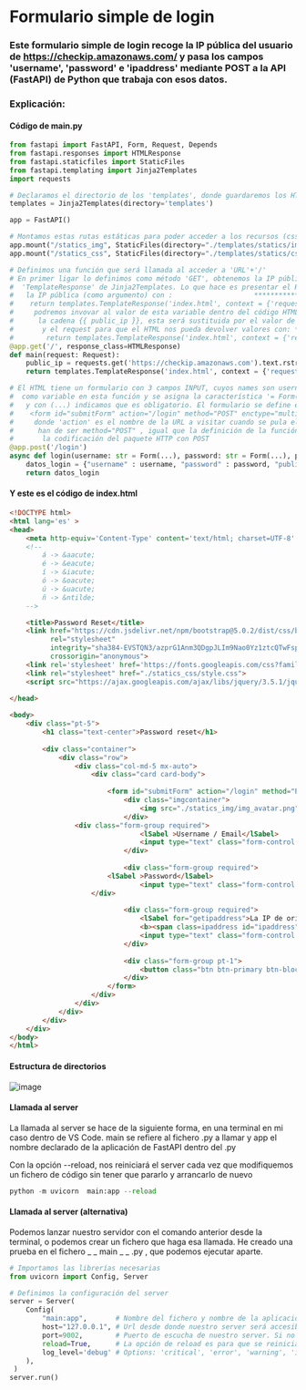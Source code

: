 # Formulario simple de login

### Este formulario simple de login recoge la IP pública del usuario de https://checkip.amazonaws.com/ y pasa los campos 'username', 'password' e 'ipaddress' mediante POST a la API (FastAPI) de Python que trabaja con esos datos.

### Explicación:

#### Código de main.py

```python
from fastapi import FastAPI, Form, Request, Depends
from fastapi.responses import HTMLResponse
from fastapi.staticfiles import StaticFiles
from fastapi.templating import Jinja2Templates
import requests

# Declaramos el directorio de los 'templates', donde guardaremos los HTML que usaremos como plantillas
templates = Jinja2Templates(directory='templates')

app = FastAPI()

# Montamos estas rutas estáticas para poder acceder a los recursos (css, imgs, ico, ...)
app.mount("/statics_img", StaticFiles(directory="./templates/statics/images"), name='images')
app.mount("/statics_css", StaticFiles(directory="./templates/statics/css"), name='css')

# Definimos una función que será llamada al acceder a 'URL'+'/'
# En primer ligar lo definimos como método 'GET', obtenemos la IP pública y 'creamos' el HTML con
#  'TemplateResponse' de Jinja2Templates. Lo que hace es presentar el HTML, al que le pasamos el valor de
#   la IP pública (como argumento) con :                    *************************\/\/\/\/\/\/\/\/\/\/\/
#    return templates.TemplateResponse('index.html', context = {'request': request, 'public_ip': public_ip})
#     podremos invovar al valor de esta variable dentro del código HTML con {{ public_ip }}. Cada vez que en el HTML aparezca
#      la cadena {{ public_ip }}, esta será sustituida por el valor de la variable
#       y el request para que el HTML nos pueda devolver valores con: ***** \/\/\/\/\/
#        return templates.TemplateResponse('index.html', context = {'request': request, 'public_ip': public_ip})
@app.get('/', response_class=HTMLResponse)
def main(request: Request):
    public_ip = requests.get('https://checkip.amazonaws.com').text.rstrip()
    return templates.TemplateResponse('index.html', context = {'request': request, 'public_ip': public_ip})

# El HTML tiene un formulario con 3 campos INPUT, cuyos names son username, password y public_ip (este está oculto), que se definen
#  como variable en esta función y se asigna la característica '= Form(...), para indicar que será 'rellenados' desde el formulario
#   y con (...) indicamos que es obligatorio. El formulario se define en el HTML como
#    <form id="submitForm" action="/login" method="POST" enctype="multipart/form-data">
#     donde 'action' es el nombre de la URL a visitar cuando se pula el botón, con lo que llamará a esta función, y las características
#      han de ser method="POST" , igual que la definición de la función y el enctype="multipart/form-data" para que entienda
#       la codificación del paquete HTTP con POST
@app.post('/login')
async def login(username: str = Form(...), password: str = Form(...), public_ip: str = Form(...)):
    datos_login = {"username" : username, "password" : password, "public_ip" : public_ip}
    return datos_login
```

#### Y este es el código de index.html

```html
<!DOCTYPE html>
<html lang='es' >
<head>
    <meta http-equiv='Content-Type' content='text/html; charset=UTF-8' />
    <!--
        á -> &aacute;
        é -> &eacute;
        í -> &iacute;
        ó -> &oacute;
        ú -> &uacute;
        ñ -> &ntilde;
    -->

    <title>Password Reset</title>
    <link href="https://cdn.jsdelivr.net/npm/bootstrap@5.0.2/dist/css/bootstrap.min.css" 
          rel="stylesheet" 
          integrity="sha384-EVSTQN3/azprG1Anm3QDgpJLIm9Nao0Yz1ztcQTwFspd3yD65VohhpuuCOmLASjC"
          crossorigin="anonymous">
    <link rel='stylesheet' href='https://fonts.googleapis.com/css?family=Muli'>
    <link rel="stylesheet" href="./statics_css/style.css">
    <script src="https://ajax.googleapis.com/ajax/libs/jquery/3.5.1/jquery.min.js"></script>
    
</head>

<body>
    <div class="pt-5">
        <h1 class="text-center">Password reset</h1>
  
        <div class="container">
            <div class="row">
                <div class="col-md-5 mx-auto">
                    <div class="card card-body">
                                                    
                        <form id="submitForm" action="/login" method="POST" enctype="multipart/form-data">
                            <div class="imgcontainer">
                                <img src="./statics_img/img_avatar.png" alt="Avatar" class="avatar">
                            </div>    
			    <div class="form-group required">
                                <lSabel >Username / Email</lSabel>
                                <input type="text" class="form-control text-lowercase" id="username" required="" name="username" value="">
                            </div>                    
                                
                            <div class="form-group required">
    			        <lSabel >Password</lSabel>
                                <input type="text" class="form-control text-lowercase" id="password" required="" name="password" value="">
		    	    </div>
				
                            <div class="form-group required">
                                <lSabel for="getipaddress">La IP de origen quedar&aacute registrada:</lSabel>
                                <b><span class=ipaddress id="ipaddress" name="public_ip" value="{{ public_ip }}">{{ public_ip }}</b>
                                <input type="text" class="form-control text-lowercase" id="public_ip" hidden name="public_ip" value="{{ public_ip }}">
                            </div>
                            
                            <div class="form-group pt-1">
                                <button class="btn btn-primary btn-block" type="submit" value="Submit">Enviar</button>
                            </div>
                        </form>
                    </div>
                </div>
            </div>
        </div>
    </div>
</body>
</html>
```

#### Estructura de directorios

![image](https://user-images.githubusercontent.com/20743678/225244172-bd8d6201-043c-44ec-9ac4-f07c28baaa4a.png)

#### Llamada al server

La llamada al server se hace de la siguiente forma, en una terminal en mi caso dentro de VS Code. main se refiere al fichero .py a llamar y app el nombre declarado de la aplicación de FastAPI dentro del .py

Con la opción --reload, nos reiniciará el server cada vez que modifiquemos un fichero de código sin tener que pararlo y arrancarlo de nuevo

```python
python -m uvicorn  main:app --reload
```

#### Llamada al server (alternativa)

Podemos lanzar nuestro servidor con el comando anterior desde la terminal, o podemos crear un fichero que haga esa llamada. He creado una prueba en el fichero \_ \_  main \_ \_ .py , que podemos ejecutar aparte.

```python
# Importamos las librerías necesarias
from uvicorn import Config, Server

# Definimos la configuración del server
server = Server(
    Config(
        "main:app",       # Nombre del fichero y nombre de la aplicación a lanzar, del tipo fichero:applicación
        host="127.0.0.1", # Url desde donde nuestro server será accesible. 127.0.0.1 sólo para nuestra máquina, 0.0.0.0 para cualquier equipo de la red
        port=9002,        # Puerto de escucha de nuestro server. Si no se especifica, por defecto es el 8000
        reload=True,      # La opción de reload es para que se reinicia cada vez que un fichero es modificado
        log_level='debug' # Options: 'critical', 'error', 'warning', 'info', 'debug', 'trace'
    ),
 )
server.run()

```
